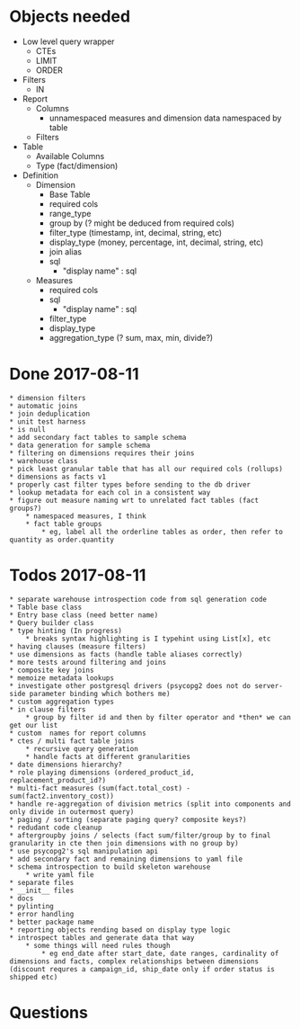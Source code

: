# Objects needed
* Low level query wrapper
    * CTEs
    * LIMIT
    * ORDER
* Filters
    * IN
* Report
    * Columns
        * unnamespaced measures and dimension data namespaced by table
    * Filters
* Table
    * Available Columns
    * Type (fact/dimension)
* Definition
    * Dimension
        * Base Table
        * required cols
        * range_type
        * group by (? might be deduced from required cols)
        * filter_type (timestamp, int, decimal, string, etc)
        * display_type (money, percentage, int, decimal, string, etc)
        * join alias
        * sql
            * "display name" : sql 
    * Measures
        * required cols
        * sql
            * "display name" : sql
        * filter_type
        * display_type
        * aggregation_type (? sum, max, min, divide?)
# Done 2017-08-11
    * dimension filters
    * automatic joins
    * join deduplication
    * unit test harness
    * is null
    * add secondary fact tables to sample schema
    * data generation for sample schema
    * filtering on dimensions requires their joins
    * warehouse class
    * pick least granular table that has all our required cols (rollups)
    * dimensions as facts v1
    * properly cast filter types before sending to the db driver
    * lookup metadata for each col in a consistent way
    * figure out measure naming wrt to unrelated fact tables (fact groups?)
        * namespaced measures, I think
        * fact table groups
            * eg, label all the orderline tables as order, then refer to quantity as order.quantity
# Todos 2017-08-11
    * separate warehouse introspection code from sql generation code
    * Table base class
    * Entry base class (need better name)
    * Query builder class
    * type hinting (In progress)
        * breaks syntax highlighting is I typehint using List[x], etc
    * having clauses (measure filters)
    * use dimensions as facts (handle table aliases correctly)
    * more tests around filtering and joins
    * composite key joins
    * memoize metadata lookups
    * investigate other postgresql drivers (psycopg2 does not do server-side parameter binding which bothers me)
    * custom aggregation types
    * in clause filters
        * group by filter id and then by filter operator and *then* we can get our list
    * custom  names for report columns
    * ctes / multi fact table joins
        * recursive query generation
        * handle facts at different granularities
    * date dimensions hierarchy?
    * role playing dimensions (ordered_product_id, replacement_product_id?)
    * multi-fact measures (sum(fact.total_cost) - sum(fact2.inventory_cost))
    * handle re-aggregation of division metrics (split into components and only divide in outermost query)
    * paging / sorting (separate paging query? composite keys?)
    * redudant code cleanup
    * aftergroupby joins / selects (fact sum/filter/group by to final granularity in cte then join dimensions with no group by)
    * use psycopg2's sql manipulation api
    * add secondary fact and remaining dimensions to yaml file
    * schema introspection to build skeleton warehouse
        * write yaml file
    * separate files
    * __init__ files
    * docs
    * pylinting
    * error handling
    * better package name
    * reporting objects rending based on display type logic
    * introspect tables and generate data that way
        * some things will need rules though
            * eg end_date after start_date, date ranges, cardinality of dimensions and facts, complex relationships between dimensions (discount requres a campaign_id, ship_date only if order status is shipped etc)

# Questions

